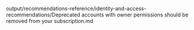 output/recommendations-reference/identity-and-access-recommendations/Deprecated accounts with owner permissions should be removed from your subscription.md